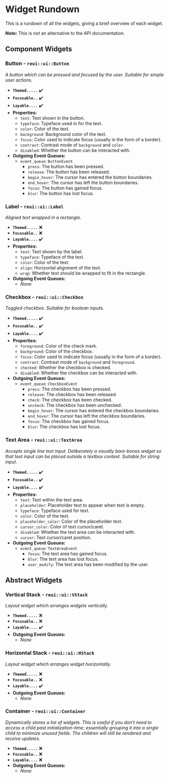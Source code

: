 # Widget Rundown

This is a rundown of all the widgets, giving a brief overview of each widget.

**Note:** This is *not* an alternative to the API documentation.

## Component Widgets

### Button - `reui::ui::Button`

*A button which can be pressed and focused by the user. Suitable for simple user actions.*

- **`Themed.....`** ✔️
- **`Focusable..`** ✔️
- **`Layable....`** ✔️
- **Properties:**
    - `text`: Text shown in the button.
    - `typeface`: Typeface used in for the text.
    - `color`: Color of the text.
    - `background`: Background color of the text.
    - `focus`: Color used to indicate focus (usually in the form of a border).
    - `contrast`: Contrast mode of `background` and `color`.
    - `disabled`: Whether the button can be interacted with.
- **Outgoing Event Queues:**
    - `event_queue`: `ButtonEvent`
        - `press`: The button has been pressed.
        - `release`: The button has been released.
        - `begin_hover`: The cursor has entered the button boundaries.
        - `end_hover`: The cursor has left the button boundaries.
        - `focus`: The button has gained focus.
        - `blur`: The button has lost focus.

### Label - `reui::ui::Label`

*Aligned text wrapped in a rectangle.*

- **`Themed.....`** ❌
- **`Focusable..`** ❌
- **`Layable....`** ✔️
- **Properties:**
    - `text`: Text shown by the label.
    - `typeface`: Typeface of the text.
    - `color`: Color of the text.
    - `align`: Horizontal alignment of the text.
    - `wrap`: Whether text should be wrapped to fit in the rectangle.
- **Outgoing Event Queues:**
    - *None*

### Checkbox - `reui::ui::Checkbox`

*Toggled checkbox. Suitable for boolean inputs.*

- **`Themed.....`** ✔️
- **`Focusable..`** ✔️
- **`Layable....`** ✔️
- **Properties:**
    - `foreground`: Color of the check mark.
    - `background`: Color of the checkbox.
    - `focus`: Color used to indicate focus (usually in the form of a border).
    - `contrast`: Contrast mode of `background` and `foreground`.
    - `checked`: Whether the checkbox is checked.
    - `disabled`: Whether the checkbox can be interacted with.
- **Outgoing Event Queues:**
    - `event_queue`: `CheckboxEvent`
        - `press`: The checkbox has been pressed.
        - `release`: The checkbox has been released.
        - `check`: The checkbox has been checked.
        - `uncheck`: The checkbox has been unchecked.
        - `begin_hover`: The cursor has entered the checkbox boundaries.
        - `end_hover`: The cursor has left the checkbox boundaries.
        - `focus`: The checkbox has gained focus.
        - `blur`: The checkbox has lost focus.

### Text Area - `reui::ui::TextArea`

*Accepts single line text input. Deliberately a visually bare-bones widget so that text input can be placed outside a textbox context. Suitable for string input.*

- **`Themed.....`** ✔️
- **`Focusable..`** ✔️
- **`Layable....`** ✔️
- **Properties:**
    - `text`: Text within the text area.
    - `placeholder`: Placeholder text to appear when text is empty.
    - `typeface`: Typeface used for text.
    - `color`: Color of the text.
    - `placeholder_color`: Color of the placeholder text.
    - `cursor_color`: Color of text cursor/caret.
    - `disabled`: Whether the text area can be interacted with.
    - `cursor`: Text cursor/caret position.
- **Outgoing Event Queues:**
    - `event_queue`: `TextAreaEvent`
        - `focus`: The text area has gained focus.
        - `blur`: The text area has lost focus.
        - `user_modify`: The text area has been modified by the user.

## Abstract Widgets

### Vertical Stack - `reui::ui::VStack`

*Layout widget which arranges widgets vertically.*

- **`Themed.....`** ❌
- **`Focusable..`** ❌
- **`Layable....`** ✔️
- **Outgoing Event Queues:**
    - *None*

### Horizontal Stack - `reui::ui::HStack`

*Layout widget which arranges widget horizontally.*

- **`Themed.....`** ❌
- **`Focusable..`** ❌
- **`Layable....`** ✔️
- **Outgoing Event Queues:**
    - *None*

### Container - `reui::ui::Container`

*Dynamically stores a list of widgets. This is useful if you don't need to access a child past initialization-time; essentially grouping it into a single child to minimize unused fields.*
*The children will still be rendered and receive updates.*

- **`Themed.....`** ❌
- **`Focusable..`** ❌
- **`Layable....`** ❌
- **Outgoing Event Queues:**
    - *None*
